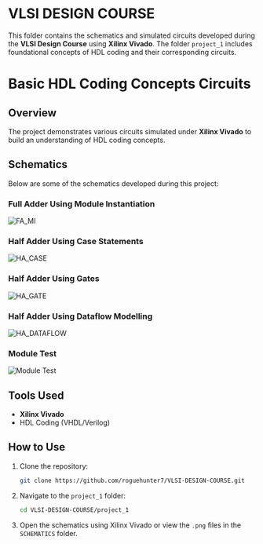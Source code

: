 # VLSI DESIGN COURSE

This folder contains the schematics and simulated circuits developed during the **VLSI Design Course** using **Xilinx Vivado**. The folder `project_1` includes foundational concepts of HDL coding and their corresponding circuits.

# Basic HDL Coding Concepts Circuits

## Overview
The project demonstrates various circuits simulated under **Xilinx Vivado** to build an understanding of HDL coding concepts.

## Schematics
Below are some of the schematics developed during this project:

### Full Adder Using Module Instantiation
![FA_MI](./project1/SCHEMATICS/FA_MI.png)

### Half Adder Using Case Statements
![HA_CASE](./project1/SCHEMATICS/HA_CASE.png)

### Half Adder Using Gates
![HA_GATE](./project1/SCHEMATICS/HA_GATE.png)

### Half Adder Using Dataflow Modelling
![HA_DATAFLOW](./project1/SCHEMATICS/HA_DATAFLOW.png)

### Module Test
![Module Test](./project1/SCHEMATICS/Module_test.png)



## Tools Used
- **Xilinx Vivado**
- HDL Coding (VHDL/Verilog)

## How to Use
1. Clone the repository:
   ```bash
   git clone https://github.com/roguehunter7/VLSI-DESIGN-COURSE.git
   ```
2. Navigate to the `project_1` folder:
   ```bash
   cd VLSI-DESIGN-COURSE/project_1
   ```
3. Open the schematics using Xilinx Vivado or view the `.png` files in the `SCHEMATICS` folder.


